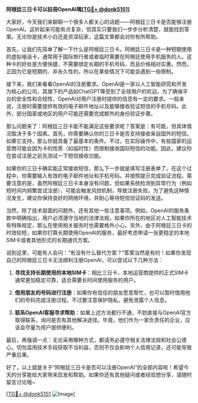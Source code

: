 **阿根廷三日卡可以註冊OpenAI嗎[[TG💪+ @donk5151](https://t.me/s/donk5151)]**

大家好，今天我们来聊聊一个很多人都关心的话题——阿根廷三日卡是否能够注册OpenAI。这听起来可能有点复杂，但其实只要我们一步步分析清楚，就能找到答案。无论你是技术小白还是资深玩家，这篇文章都会对你有所帮助。

首先，让我们先简单了解一下什么是阿根廷三日卡。阿根廷三日卡是一种短期使用的虚拟电话卡，通常用于国际旅行者或者临时需要在阿根廷使用手机服务的人。这种卡的好处是方便快捷，不需要绑定长期的手机号码，而且价格相对实惠。然而，正因为它是短期的、非永久性的，所以在某些情况下可能会遇到一些限制。

接下来，我们来看看OpenAI的注册要求。OpenAI是一家以人工智能研究和开发为核心的公司，其旗下的产品如ChatGPT等受到了全球用户的欢迎。为了确保平台的安全性和合规性，OpenAI对用户注册时提供的信息有一定的要求。一般来说，注册时需要提供有效的电子邮件地址以及能够接收验证短信的手机号码。此外，部分国家或地区的用户可能还需要完成额外的身份验证步骤。

那么问题来了：阿根廷三日卡能不能满足这些要求呢？答案是：有可能，但具体情况取决于多个因素。首先，你需要确认你的三日卡是否支持接收来自国外的短信。如果它支持，那么你就具备了最基本的条件。不过，在实际操作中，有些国家的运营商可能会因为卡的性质（如临时性）而限制接收国际短信的功能。因此，建议你在尝试注册之前先测试一下短信接收功能。

如果你的三日卡确实能正常接收短信，那么下一步就是填写注册表单了。在这个过程中，你需要输入有效的电子邮件地址和手机号码，并按照提示完成验证流程。需要注意的是，虽然阿根廷三日卡本身没有问题，但如果系统检测到异常行为（例如短时间内频繁尝试注册），可能会触发风控机制，导致注册失败。为了避免这种情况发生，建议你保持良好的网络环境，并耐心等待短信验证码的发送。

当然，除了技术层面的问题外，还有其他一些注意事项。例如，OpenAI的服务条款中明确指出，用户必须遵守当地的法律法规。如果你所在的地区对人工智能技术有特殊规定，那么在使用相关服务时也需要格外小心。另外，由于阿根廷三日卡的时效较短，如果你打算长期使用OpenAI的服务，最好考虑申请一张更稳定的本地SIM卡或者其他形式的长期通讯方案。

说到这里，可能有人会问：“有没有什么替代方案？”答案当然是有的！如果你发现自己的阿根廷三日卡无法顺利注册OpenAI，可以尝试以下几种方法：

1. **寻找支持长期使用的本地SIM卡**：相比三日卡，本地运营商提供的正式SIM卡通常更加稳定可靠，适合需要长时间使用服务的用户。
   
2. **借用朋友的号码进行注册**：如果你有信任的朋友愿意帮忙，也可以暂时借用他们的号码完成注册过程。不过要注意保护隐私，避免泄露个人信息。

3. **联系OpenAI客服寻求帮助**：如果上述方法都行不通，不妨直接与OpenAI官方取得联系，询问是否有其他解决途径。毕竟，他们作为一家负责任的企业，应该会尽量为用户提供便利。

最后，再强调一点：无论采用哪种方式，都请务必遵守相关法律法规和社会公德心。切勿滥用技术手段获取不当利益，否则不仅会影响个人信用记录，还可能导致严重后果。

好了，以上就是关于“阿根廷三日卡是否可以注册OpenAI”的全部内容啦！希望今天的分享能给大家带来启发和帮助。如果你还有其他疑问或者经验想分享，请随时留言讨论哦~

[[TG💪+ @donk5151](https://t.me/s/donk5151) ![Image](https://i.postimg.cc/rwNCRYN7/Snipaste-2025-04-30-17-27-05.png)]